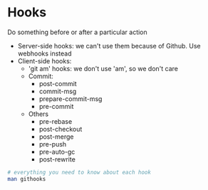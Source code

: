 # Hooks

Do something before or after a particular action

* Server-side hooks: we can't use them because of Github. Use webhooks instead
* Client-side hooks:
  * 'git am' hooks: we don't use 'am', so we don't care
  * Commit:
    * post-commit
    * commit-msg
    * prepare-commit-msg
    * pre-commit
  * Others
    * pre-rebase
    * post-checkout
    * post-merge
    * pre-push
    * pre-auto-gc
    * post-rewrite

```bash
# everything you need to know about each hook
man githooks
```